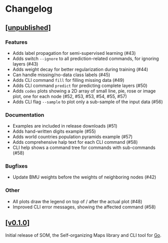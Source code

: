 # Changelog

## [[unpublished]](https://github.com/mlange-42/som/compare/v0.1.0...main)

### Features

* Adds label propagation for semi-supervised learning (#43)
* Adds switch `--ignore` to all prediction-related commands, for ignoring layers (#43)
* Adds weight decay for better regularization during training (#44)
* Can handle missing/no-data class labels (#45)
* Adds CLI command `fill` for filling missing data (#49)
* Adds CLI command `predict` for predicting complete layers (#50)
* Adds `codes` plots showing a 2D array of small line, pie, rose or image plot, one for each node (#52, #53, #53, #54, #55, #57)
* Adds CLI flag `--sample` to plot only a sub-sample of the input data (#56)

### Documentation

* Examples are included in release downloads (#51)
* Adds hand-written digits example (#55)
* Adds world countries population pyramids example (#57)
* Adds comprehensive halp text for each CLI command (#58)
* CLI help shows a command tree for commands with sub-commands (#58)

### Bugfixes

* Update BMU weights before the weights of neighboring nodes (#42)

### Other

* All plots draw the legend on top of / after the actual plot (#48)
* Improved CLI error messages, showing the affected command (#58)

## [[v0.1.0]](https://github.com/mlange-42/som/commits/v0.1.0/)

Initial release of SOM, the Self-organizing Maps library and CLI tool for [Go](https://go.dev).
